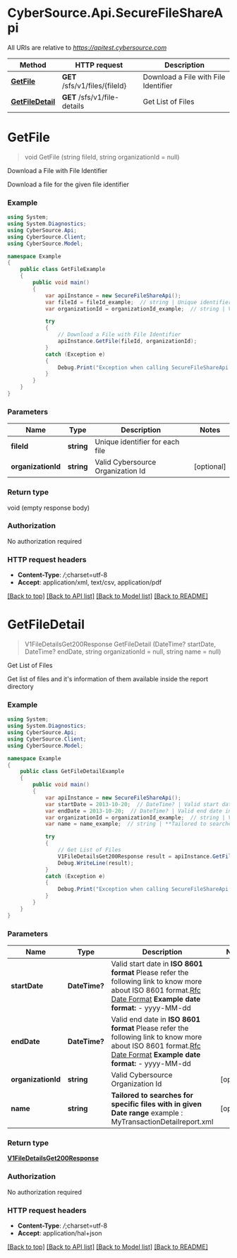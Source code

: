 # CyberSource.Api.SecureFileShareApi

All URIs are relative to *https://apitest.cybersource.com*

Method | HTTP request | Description
------------- | ------------- | -------------
[**GetFile**](SecureFileShareApi.md#getfile) | **GET** /sfs/v1/files/{fileId} | Download a File with File Identifier
[**GetFileDetail**](SecureFileShareApi.md#getfiledetail) | **GET** /sfs/v1/file-details | Get List of Files


<a name="getfile"></a>
# **GetFile**
> void GetFile (string fileId, string organizationId = null)

Download a File with File Identifier

Download a file for the given file identifier

### Example
```csharp
using System;
using System.Diagnostics;
using CyberSource.Api;
using CyberSource.Client;
using CyberSource.Model;

namespace Example
{
    public class GetFileExample
    {
        public void main()
        {
            var apiInstance = new SecureFileShareApi();
            var fileId = fileId_example;  // string | Unique identifier for each file
            var organizationId = organizationId_example;  // string | Valid Cybersource Organization Id (optional) 

            try
            {
                // Download a File with File Identifier
                apiInstance.GetFile(fileId, organizationId);
            }
            catch (Exception e)
            {
                Debug.Print("Exception when calling SecureFileShareApi.GetFile: " + e.Message );
            }
        }
    }
}
```

### Parameters

Name | Type | Description  | Notes
------------- | ------------- | ------------- | -------------
 **fileId** | **string**| Unique identifier for each file | 
 **organizationId** | **string**| Valid Cybersource Organization Id | [optional] 

### Return type

void (empty response body)

### Authorization

No authorization required

### HTTP request headers

 - **Content-Type**: */*;charset=utf-8
 - **Accept**: application/xml, text/csv, application/pdf

[[Back to top]](#) [[Back to API list]](../README.md#documentation-for-api-endpoints) [[Back to Model list]](../README.md#documentation-for-models) [[Back to README]](../README.md)

<a name="getfiledetail"></a>
# **GetFileDetail**
> V1FileDetailsGet200Response GetFileDetail (DateTime? startDate, DateTime? endDate, string organizationId = null, string name = null)

Get List of Files

Get list of files and it's information of them available inside the report directory

### Example
```csharp
using System;
using System.Diagnostics;
using CyberSource.Api;
using CyberSource.Client;
using CyberSource.Model;

namespace Example
{
    public class GetFileDetailExample
    {
        public void main()
        {
            var apiInstance = new SecureFileShareApi();
            var startDate = 2013-10-20;  // DateTime? | Valid start date in **ISO 8601 format** Please refer the following link to know more about ISO 8601 format.[Rfc Date Format](https://xml2rfc.tools.ietf.org/public/rfc/html/rfc3339.html#anchor14)   **Example date format:**   - yyyy-MM-dd 
            var endDate = 2013-10-20;  // DateTime? | Valid end date in **ISO 8601 format** Please refer the following link to know more about ISO 8601 format.[Rfc Date Format](https://xml2rfc.tools.ietf.org/public/rfc/html/rfc3339.html#anchor14)   **Example date format:**   - yyyy-MM-dd 
            var organizationId = organizationId_example;  // string | Valid Cybersource Organization Id (optional) 
            var name = name_example;  // string | **Tailored to searches for specific files with in given Date range** example : MyTransactionDetailreport.xml  (optional) 

            try
            {
                // Get List of Files
                V1FileDetailsGet200Response result = apiInstance.GetFileDetail(startDate, endDate, organizationId, name);
                Debug.WriteLine(result);
            }
            catch (Exception e)
            {
                Debug.Print("Exception when calling SecureFileShareApi.GetFileDetail: " + e.Message );
            }
        }
    }
}
```

### Parameters

Name | Type | Description  | Notes
------------- | ------------- | ------------- | -------------
 **startDate** | **DateTime?**| Valid start date in **ISO 8601 format** Please refer the following link to know more about ISO 8601 format.[Rfc Date Format](https://xml2rfc.tools.ietf.org/public/rfc/html/rfc3339.html#anchor14)   **Example date format:**   - yyyy-MM-dd  | 
 **endDate** | **DateTime?**| Valid end date in **ISO 8601 format** Please refer the following link to know more about ISO 8601 format.[Rfc Date Format](https://xml2rfc.tools.ietf.org/public/rfc/html/rfc3339.html#anchor14)   **Example date format:**   - yyyy-MM-dd  | 
 **organizationId** | **string**| Valid Cybersource Organization Id | [optional] 
 **name** | **string**| **Tailored to searches for specific files with in given Date range** example : MyTransactionDetailreport.xml  | [optional] 

### Return type

[**V1FileDetailsGet200Response**](V1FileDetailsGet200Response.md)

### Authorization

No authorization required

### HTTP request headers

 - **Content-Type**: */*;charset=utf-8
 - **Accept**: application/hal+json

[[Back to top]](#) [[Back to API list]](../README.md#documentation-for-api-endpoints) [[Back to Model list]](../README.md#documentation-for-models) [[Back to README]](../README.md)

